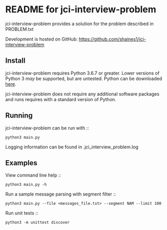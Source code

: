 README for jci-interview-problem
================================

jci-interview-problem provides a solution for the problem described in PROBLEM.txt

Development is hosted on GitHub: https://github.com/shaines1/jci-interview-problem

Install
-------

jci-interview-problem requires Python 3.6.7 or greater. Lower versions of
Python 3 *may* be supported, but are untested. Python can be downloaded
[here](https://www.python.org/downloads/).

jci-interview-problem does not require any additional software packages and runs requires with a standard version of Python.

Running
-------

jci-interview-problem can be run with ::

    python3 main.py

Logging information can be found in .jci_interview_problem.log

Examples
--------
View command line help ::

    python3 main.py -h

Run a sample message parsing with segment filter ::

    python3 main.py --file <messages_file.txt> --segment NAM --limit 100

Run unit tests ::

    python3 -m unittest discover